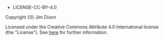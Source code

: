 * LICENSE-CC-BY-4.0

Copyright {0} Jim Dixon

Licensed under the Creative Commons Attribute 4.0 International 
license (the "License").  See 
[here](https://creativecommons.org/licenses/by/4.0/)
for further information.
